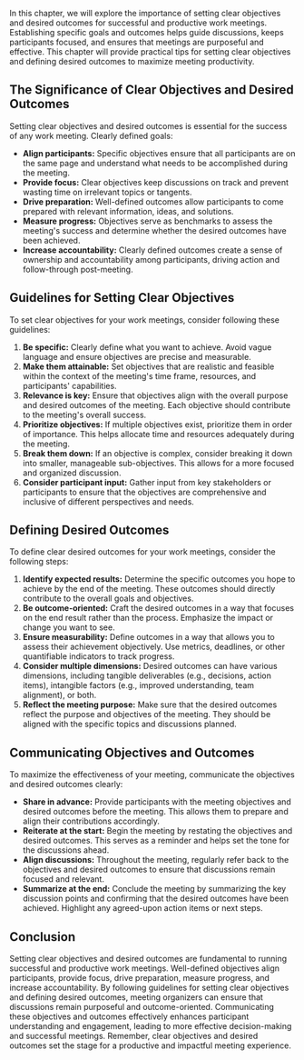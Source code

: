 
In this chapter, we will explore the importance of setting clear objectives and desired outcomes for successful and productive work meetings. Establishing specific goals and outcomes helps guide discussions, keeps participants focused, and ensures that meetings are purposeful and effective. This chapter will provide practical tips for setting clear objectives and defining desired outcomes to maximize meeting productivity.

The Significance of Clear Objectives and Desired Outcomes
---------------------------------------------------------

Setting clear objectives and desired outcomes is essential for the success of any work meeting. Clearly defined goals:

* **Align participants:** Specific objectives ensure that all participants are on the same page and understand what needs to be accomplished during the meeting.
* **Provide focus:** Clear objectives keep discussions on track and prevent wasting time on irrelevant topics or tangents.
* **Drive preparation:** Well-defined outcomes allow participants to come prepared with relevant information, ideas, and solutions.
* **Measure progress:** Objectives serve as benchmarks to assess the meeting's success and determine whether the desired outcomes have been achieved.
* **Increase accountability:** Clearly defined outcomes create a sense of ownership and accountability among participants, driving action and follow-through post-meeting.

Guidelines for Setting Clear Objectives
---------------------------------------

To set clear objectives for your work meetings, consider following these guidelines:

1. **Be specific:** Clearly define what you want to achieve. Avoid vague language and ensure objectives are precise and measurable.
2. **Make them attainable:** Set objectives that are realistic and feasible within the context of the meeting's time frame, resources, and participants' capabilities.
3. **Relevance is key:** Ensure that objectives align with the overall purpose and desired outcomes of the meeting. Each objective should contribute to the meeting's overall success.
4. **Prioritize objectives:** If multiple objectives exist, prioritize them in order of importance. This helps allocate time and resources adequately during the meeting.
5. **Break them down:** If an objective is complex, consider breaking it down into smaller, manageable sub-objectives. This allows for a more focused and organized discussion.
6. **Consider participant input:** Gather input from key stakeholders or participants to ensure that the objectives are comprehensive and inclusive of different perspectives and needs.

Defining Desired Outcomes
-------------------------

To define clear desired outcomes for your work meetings, consider the following steps:

1. **Identify expected results:** Determine the specific outcomes you hope to achieve by the end of the meeting. These outcomes should directly contribute to the overall goals and objectives.
2. **Be outcome-oriented:** Craft the desired outcomes in a way that focuses on the end result rather than the process. Emphasize the impact or change you want to see.
3. **Ensure measurability:** Define outcomes in a way that allows you to assess their achievement objectively. Use metrics, deadlines, or other quantifiable indicators to track progress.
4. **Consider multiple dimensions:** Desired outcomes can have various dimensions, including tangible deliverables (e.g., decisions, action items), intangible factors (e.g., improved understanding, team alignment), or both.
5. **Reflect the meeting purpose:** Make sure that the desired outcomes reflect the purpose and objectives of the meeting. They should be aligned with the specific topics and discussions planned.

Communicating Objectives and Outcomes
-------------------------------------

To maximize the effectiveness of your meeting, communicate the objectives and desired outcomes clearly:

* **Share in advance:** Provide participants with the meeting objectives and desired outcomes before the meeting. This allows them to prepare and align their contributions accordingly.
* **Reiterate at the start:** Begin the meeting by restating the objectives and desired outcomes. This serves as a reminder and helps set the tone for the discussions ahead.
* **Align discussions:** Throughout the meeting, regularly refer back to the objectives and desired outcomes to ensure that discussions remain focused and relevant.
* **Summarize at the end:** Conclude the meeting by summarizing the key discussion points and confirming that the desired outcomes have been achieved. Highlight any agreed-upon action items or next steps.

Conclusion
----------

Setting clear objectives and desired outcomes are fundamental to running successful and productive work meetings. Well-defined objectives align participants, provide focus, drive preparation, measure progress, and increase accountability. By following guidelines for setting clear objectives and defining desired outcomes, meeting organizers can ensure that discussions remain purposeful and outcome-oriented. Communicating these objectives and outcomes effectively enhances participant understanding and engagement, leading to more effective decision-making and successful meetings. Remember, clear objectives and desired outcomes set the stage for a productive and impactful meeting experience.
